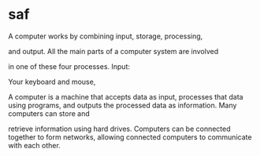 # saf
A computer works by combining input, storage, processing,  

and output. All the main parts of a computer system are involved

 in one of these four processes. Input:

 Your keyboard and mouse, 

 A computer is a machine that accepts data as input,
  processes that data using programs, and outputs the
   processed data as information. Many computers can store and 
   
   retrieve information using hard drives. Computers can be connected
    together to form networks, 
 allowing connected computers to communicate with each other.
